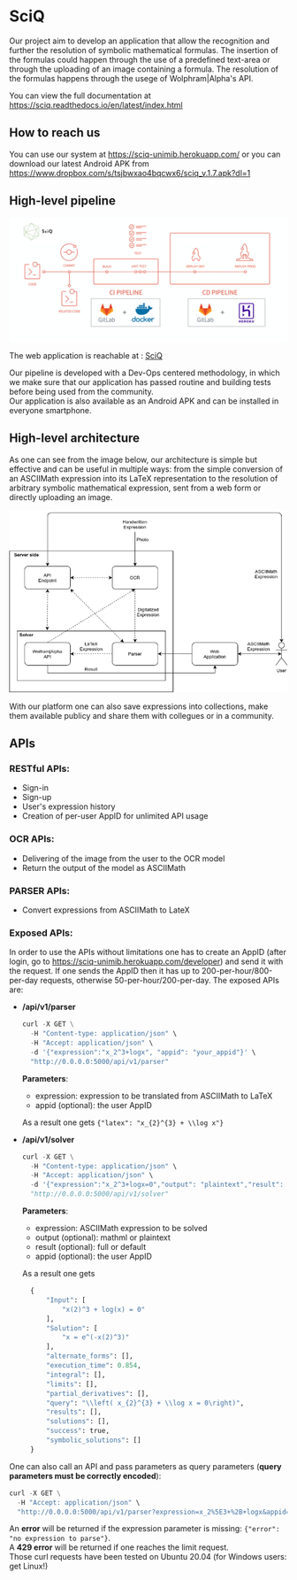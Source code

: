 # SciQ

Our project aim to develop an application that allow the recognition and further the resolution of symbolic mathematical formulas.
The insertion of the formulas could happen through the use of a predefined text-area or through the uploading of an image containing a formula.
The resolution of the formulas happens through the usege of Wolphram|Alpha's API.  
  
You can view the full documentation at https://sciq.readthedocs.io/en/latest/index.html

## How to reach us

You can use our system at https://sciq-unimib.herokuapp.com/ or you can download our latest Android APK from https://www.dropbox.com/s/tsjbwxao4bqcwx6/sciq_v.1.7.apk?dl=1

## High-level pipeline

<div align="center">
  <img src="docs/source/_static/images/sciq-gitlab-docker-cicd.png">
</div>

The web application is reachable at : [SciQ](https://sciq-unimib.herokuapp.com/)

Our pipeline is developed with a Dev-Ops centered methodology, in which we make sure that our application has passed routine and building tests before being used from the community.  
Our application is also available as an Android APK and can be installed in everyone smartphone.

## High-level architecture

As one can see from the image below, our architecture is simple but effective and can be useful in multiple ways: from the simple conversion of an ASCIIMath expression into its LaTeX representation to the resolution of arbitrary symbolic mathematical expression, sent from a web form or directly uploading an image.

<div align="center">
  <img src="docs/source/_static/images/sciq.png">
</div>

With our platform one can also save expressions into collections, make them available publicy and share them with collegues or in a community.

## APIs

### RESTful APIs:

* Sign-in
* Sign-up
* User's expression history
* Creation of per-user AppID for unlimited API usage
    
### OCR APIs:

* Delivering of the image from the user to the OCR model
* Return the output of the model as ASCIIMath
    
### PARSER APIs:

* Convert expressions from ASCIIMath to LateX

### Exposed APIs:

In order to use the APIs without limitations one has to create an AppID (after login, go to https://sciq-unimib.herokuapp.com/developer) and send it with the request. If one sends the AppID then it has up to 200-per-hour/800-per-day requests, otherwise 50-per-hour/200-per-day.
The exposed APIs are:

* **/api/v1/parser**
  
  ```python
  curl -X GET \
    -H "Content-type: application/json" \
    -H "Accept: application/json" \
    -d '{"expression":"x_2^3+logx", "appid": "your_appid"}' \
    "http://0.0.0.0:5000/api/v1/parser"
  ```
  **Parameters**:

  * expression: expression to be translated from ASCIIMath to LaTeX
  * appid (optional): the user AppID
  

  As a result one gets `{"latex": "x_{2}^{3} + \\log x"}`

* **/api/v1/solver**
  ```python
  curl -X GET \
    -H "Content-type: application/json" \
    -H "Accept: application/json" \
    -d '{"expression":"x_2^3+logx=0","output": "plaintext","result": "default"}' \  
    "http://0.0.0.0:5000/api/v1/solver"
  ```
  **Parameters**:

  * expression: ASCIIMath expression to be solved
  * output (optional): mathml or plaintext
  * result (optional): full or default
  * appid (optional): the user AppID
  
  As a result one gets
  ```python
    {
        "Input": [
            "x(2)^3 + log(x) = 0"
        ], 
        "Solution": [
            "x = e^(-x(2)^3)"
        ], 
        "alternate_forms": [], 
        "execution_time": 0.854, 
        "integral": [], 
        "limits": [], 
        "partial_derivatives": [], 
        "query": "\\left( x_{2}^{3} + \\log x = 0\right)", 
        "results": [], 
        "solutions": [], 
        "success": true, 
        "symbolic_solutions": []
    }
  ```
  

One can also call an API and pass parameters as query parameters (**query parameters must be correctly encoded**):
  ```python
  curl -X GET \
    -H "Accept: application/json" \
    "http://0.0.0.0:5000/api/v1/parser?expression=x_2%5E3+%2B+logx&appid=your_appid"
  ```

An **error** will be returned if the expression parameter is missing: `{"error": "no expression to parse"}`.  
A **429 error** will be returned if one reaches the limit request.  
Those curl requests have been tested on Ubuntu 20.04 (for Windows users: get Linux!)
    


